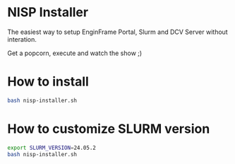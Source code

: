 # NISP Installer

The easiest way to setup EnginFrame Portal, Slurm and DCV Server without interation.

Get a popcorn, execute and watch the show ;)

# How to install

```bash
bash nisp-installer.sh
```

# How to customize SLURM version

```bash
export SLURM_VERSION=24.05.2
bash nisp-installer.sh
```
